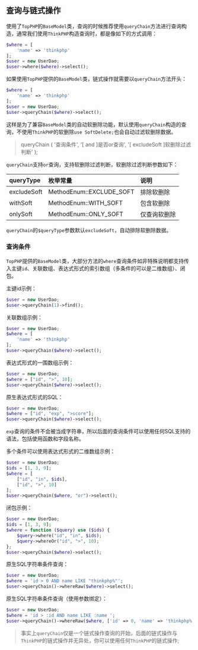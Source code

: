 ## 查询与链式操作

使用了`TopPHP`的`BaseModel`类，查询的时候推荐使用`queryChain`方法进行查询构造，通常我们使用`ThinkPHP`构造查询时，都是像如下的方式调用：

```php
$where = [
    'name' => 'thinkphp'
];
$user = new UserDao;
$user->where($where)->select();
```

如果使用`TopPHP`提供的`BaseModel`类，链式操作就需要以`queryChain`方法开头：

```php
$where = [
    'name' => 'thinkphp'
];
$user = new UserDao;
$user->queryChain($where)->select();
```

这样是为了兼容`BaseModel`类的自动软删除功能，默认使用`queryChain`构造的查询，不使用`ThinkPHP`的软删除`use SoftDelete;`也会自动过滤软删除数据。

> queryChain \( '查询条件', '\[ and \]是否or查询', '\[ excludeSoft \]软删除过滤判断' \);

`queryChain`支持`or`查询，支持软删除过滤判断，软删除过滤判断参数如下：

| queryType | 枚举常量 | 说明 |
| :--- | :--- | :--- |
| excludeSoft | MethodEnum::EXCLUDE\_SOFT | 排除软删除 |
| withSoft | MethodEnum::WITH\_SOFT | 包含软删除 |
| onlySoft | MethodEnum::ONLY\_SOFT | 仅查询软删除 |

`queryChain`的`$queryType`参数默认`excludeSoft`，自动排除软删除数据。

### 查询条件

`TopPHP`提供的`BaseModel`类，大部分方法的`where`查询条件如非特殊说明都支持传入主键`id`、关联数组、表达式形式的索引数组（多条件的可以是二维数组）、闭包。

主键id示例：

```php
$user = new UserDao;
$user->queryChain(1)->find();
```

关联数组示例：

```php
$user = new UserDao;
$where = [
    'name' => 'thinkphp'
];
$user->queryChain($where)->select();
```

表达式形式的一围数组示例：

```php
$user = new UserDao;
$where = ["id", ">", 10];
$user->queryChain($where)->select();
```

原生表达式形式的SQL：

```php
$user = new UserDao;
$where = ["id", "exp", ">score"];
$user->queryChain($where)->select();
```

`exp`查询的条件不会被当成字符串，所以后面的查询条件可以使用任何SQL支持的语法，包括使用函数和字段名称。

多个条件可以使用表达式形式的二维数组示例：

```php
$user = new UserDao;
$ids = [1, 3, 9];
$where = [
    ["id", "in", $ids],
    ["id", ">", 10]
];
$user->queryChain($where, "or")->select();
```

闭包示例：

```php
$user = new UserDao;
$ids = [1, 3, 9];
$where = function ($query) use ($ids) {
    $query->where("id", "in", $ids);
    $query->whereOr("id", ">", 10);
};
$user->queryChain($where)->select();
```

原生SQL字符串条件查询：

```php
$user = new UserDao;
$where = 'id > 0 AND name LIKE "thinkphp%"';
$user->queryChain()->whereRaw($where)->select();
```

原生SQL字符串条件查询（使用参数绑定）：

```php
$user = new UserDao;
$where = 'id > :id AND name LIKE :name ';
$user->queryChain()->whereRaw($where, ['id' => 0, 'name' => 'thinkphp%'])->select();
```

> 事实上`queryChain`仅是一个链式操作查询的开始，后面的链式操作与`ThinkPHP`的链式操作并无异处，你可以使用任何`ThinkPHP`的链式操作;



